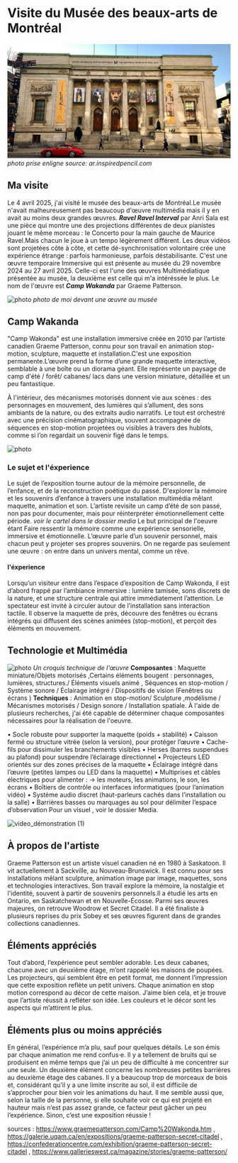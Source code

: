 # Visite du Musée des beaux-arts de Montréal
![photo](media/Musée_des_beaux_arts.jpg)
*photo prise enligne source: ar.inspiredpencil.com*
## Ma visite
Le 4 avril 2025, j'ai visité le musée des beaux-arts de Montréal.Le musée n'avait malheureusement pas beaucoup d'œuvre multimédia mais il y en avait au moins deux grandes œuvres. ***Ravel Ravel Interval*** par Anri Sala est une pièce qui montre une des projections différentes de deux pianistes jouant le même morceau : le Concerto pour la main gauche de Maurice Ravel.Mais chacun le joue à un tempo légèrement différent. Les deux vidéos sont projetées côte à côte, et cette dé-synchronisation volontaire crée une expérience étrange : parfois harmonieuse, parfois déstabilisante. C'est une œuvre temporaire Immersive qui est présente au musée du 29 novembre 2024 au 27 avril 2025. Celle-ci est l'une des œuvres Multimédiatique présentée au musée, la deuxième est celle qui m'a intéréssée le plus. Le nom de l'œuvre est ***Camp Wakanda*** par Graeme Patterson.

![photo](media/moi_devant_une_oeuvre_de_l'expo.jpg)
*photo de moi devant une œuvre au musée*
## Camp Wakanda
"Camp Wakonda" est une installation immersive créée en 2010 par l’artiste canadien Graeme Patterson, connu pour son travail en animation stop-motion, sculpture, maquette et installation.C'est une exposition permanente.L’œuvre prend la forme d’une grande maquette interactive, semblable à une boîte ou un diorama géant. Elle représente un paysage de camp d'été / forêt/ cabanes/ lacs dans une version miniature, détaillée et un peu fantastique.

À l'intérieur, des mécanismes motorisés donnent vie aux scènes : des personnages en mouvement, des lumières qui s’allument, des sons ambiants de la nature, ou des extraits audio narratifs. Le tout est orchestré avec une précision cinématographique, souvent accompagnée de séquences en stop-motion projetées ou visibles à travers des hublots, comme si l’on regardait un souvenir figé dans le temps.

![photo](media/camp_wakanda_permanent.jpg)

### Le sujet et l'éxperience
Le sujet de l’exposition tourne autour de la mémoire personnelle, de l’enfance, et de la reconstruction poétique du passé. D'explorer la mémoire et les souvenirs d’enfance à travers une installation multimédia mêlant maquette, animation et son. L’artiste revisite un camp d’été de son passé, non pas pour documenter, mais pour réinterpréter émotionnellement cette période.
*voir le cartel dans le dossier media*
Le but principal de l'oeuvre étant Faire ressentir la mémoire comme une expérience sensorielle, immersive et émotionnelle.  L’œuvre parle d’un souvenir personnel, mais chacun peut y projeter ses propres souvenirs. On ne regarde pas seulement une œuvre : on entre dans un univers mental, comme un rêve.
#### l'éxperience
Lorsqu’un visiteur entre dans l’espace d’exposition de Camp Wakonda, il est d’abord frappé par l’ambiance immersive : lumière tamisée, sons discrets de la nature, et une structure centrale qui attire immédiatement l’attention.
Le spectateur est invité à circuler autour de l’installation sans interaction tactile. Il observe la maquette de près, découvre des fenêtres ou écrans intégrés qui diffusent des scènes animées (stop-motion), et perçoit des éléments en mouvement.


## Technologie et Multimédia
![photo](media/croquis_technique_de_l'Oeuvre.jpg) 
*Un croquis technique de l'œuvre*
**Composantes** : Maquette miniature/Objets motorisés ,Certains éléments bougent : personnages, lumières, structures./ Éléments visuels animé , Séquences en stop-motion / Système sonore / Éclairage intégré / Dispositifs de vision (Fenêtres ou écrans ) 
**Techniques** :  Animation en stop-motion/ Sculpture ,modélisme / Mécanismes motorisés / Design sonore / Installation spatiale. 
À l'aide de plusieurs recherches, j'ai été capable de déterminer chaque composantes nécessaires pour la réalisation de l'oeuvre.

•	Socle robuste pour supporter la maquette (poids + stabilité)
•	Caisson fermé ou structure vitrée (selon la version), pour protéger l’œuvre
•	Cache-fils pour dissimuler les branchements visibles
•	Herses (barres suspendues au plafond) pour suspendre l’éclairage directionnel
•	Projecteurs LED orientés sur des zones précises de la maquette
•	Éclairage intégré dans l’œuvre (petites lampes ou LED dans la maquette)
•	Multiprises et câbles électriques pour alimenter :
→ les moteurs, les animations, le son, les écrans
•	Boîtiers de contrôle ou interfaces informatiques (pour l’animation vidéo)
•	Système audio discret (haut-parleurs cachés dans l’installation ou la salle)
•	Barrières basses ou marquages au sol pour délimiter l’espace d’observation
Pour un visuel , voir le dossier Media.

![video_démonstration (1)](https://github.com/user-attachments/assets/e2094fba-090c-4b75-8fea-f54aecd80345)

## À propos de l'artiste
Graeme Patterson est un artiste visuel canadien né en 1980 à Saskatoon. Il vit actuellement à Sackville, au Nouveau-Brunswick. Il est connu pour ses installations mêlant sculpture, animation image par image, maquettes, sons et technologies interactives. Son travail explore la mémoire, la nostalgie et l'identité, souvent à partir de souvenirs personnels.Il a étudié les arts en Ontario, en Saskatchewan et en Nouvelle-Écosse. Parmi ses œuvres majeures, on retrouve Woodrow et Secret Citadel. Il a été finaliste à plusieurs reprises du prix Sobey et ses œuvres figurent dans de grandes collections canadiennes.

## Éléments appréciés
Tout d’abord, l’expérience peut sembler adorable. Les deux cabanes, chacune avec un deuxième étage, m’ont rappelé les maisons de poupées. Les projecteurs, qui semblent être en petit format, me donnent l’impression que cette exposition reflète un petit univers.
Chaque animation en stop motion correspond au décor de cette maison. J’aime bien cela, et je trouve que l’artiste réussit à refléter son idée.
Les couleurs et le décor sont les aspects qui m’attirent le plus.

## Éléments plus ou moins appréciés
En général, l’expérience m’a plu, sauf pour quelques détails. Le son émis par chaque animation me rend confus·e. Il y a tellement de bruits qui se produisent en même temps que j’ai un peu de difficulté à me concentrer sur une seule.
Un deuxième élément concerne les nombreuses petites barrières au deuxième étage des cabanes. Il y a beaucoup trop de morceaux de bois et, considérant qu’il y a une limite inscrite au sol, il est difficile de s’approcher pour bien voir les animations du haut.
Il me semble aussi que, selon la taille de la personne, si elle souhaite voir ce qui est projeté en hauteur mais n’est pas assez grande, ce facteur peut gâcher un peu l’expérience.
Sinon, c’est une exposition réussie !

sources :
<https://www.graemepatterson.com/Camp%20Wakonda.htm> , <https://galerie.uqam.ca/en/expositions/graeme-patterson-secret-citadel> , <https://confederationcentre.com/exhibition/graeme-patterson-secret-citadel> , <https://www.gallerieswest.ca/magazine/stories/graeme-patterson/>
